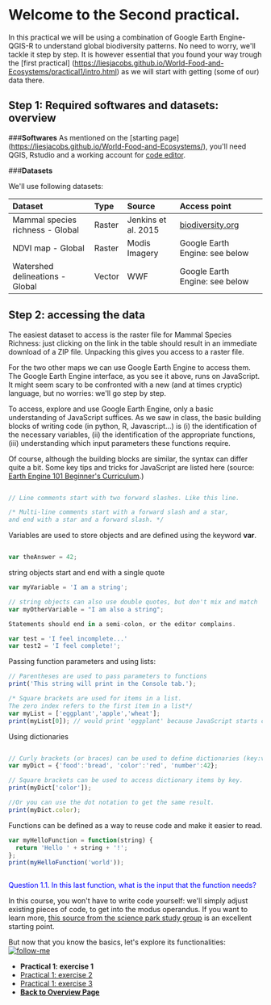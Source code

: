 # Welcome to the Second practical. 

In this practical we will be using a combination of Google Earth Engine-QGIS-R to understand global biodiversity patterns. No need to worry, we'll tackle it step by step. It is however essential that you found your way trough the [first practical] (https://liesjacobs.github.io/World-Food-and-Ecosystems/practical1/intro.html) as we will start with getting (some of our) data there. 

## Step 1: Required softwares and datasets: overview

###**Softwares** 
As mentioned on the [starting page] (https://liesjacobs.github.io/World-Food-and-Ecosystems/), you'll need QGIS, Rstudio and a working account for [code editor](code.earthengine.google.com/).

###**Datasets**

We'll use following datasets: 

| Dataset      | Type | Source     |Access point     |
| :---        |    :---    |          :---  |         :---  |
| Mammal species richness - Global      | Raster       | Jenkins et al. 2015  |[biodiversity.org](https://biodiversitymapping.org/wp-content/uploads/2018/12/Mammal_maps_hi_res_2018_12d16.zip)   |
| NDVI map - Global   | Raster        | Modis Imagery      |Google Earth Engine: see below     |
| Watershed delineations - Global  | Vector        | WWF      |Google Earth Engine: see below     |



## Step 2: accessing the data

The easiest dataset to access is the raster file for Mammal Species Richness: just clicking on the link in the table should result in an immediate download of a ZIP file. Unpacking this gives you access to a raster file. 

For the two other maps we can use Google Earth Engine to access them. 
The Google Earth Engine interface, as you see it above, runs on JavaScript. It might seem scary to be confronted with a new (and at times cryptic) language, but no worries: we'll go step by step. 

To access, explore and use Google Earth Engine, only a basic understanding of JavaScript suffices. As we saw in class, the basic building blocks of writing code (in python, R, Javascript...) is (i) the identification of the necessary variables, (ii) the identification of the appropriate functions, (iii) understanding which input parameters these functions require. 

Of course, although the building blocks are similar, the syntax can differ quite a bit. Some key tips and tricks for JavaScript are listed here (source: <a href="https://docs.google.com/document/d/1ZxRKMie8dfTvBmUNOO0TFMkd7ELGWf3WjX0JvESZdOE/edit" target="_blank">Earth Engine 101 Beginner's Curriculum</a>.)


```javascript

// Line comments start with two forward slashes. Like this line.

/* Multi-line comments start with a forward slash and a star,
and end with a star and a forward slash. */
```

Variables are used to store objects and are defined using the keyword **var**.
```javascript

var theAnswer = 42;
```
string objects start and end with a single quote
```javascript
var myVariable = 'I am a string';

// string objects can also use double quotes, but don't mix and match
var myOtherVariable = "I am also a string";
```

```javascript
Statements should end in a semi-colon, or the editor complains.

var test = 'I feel incomplete...'
var test2 = 'I feel complete!';
```

Passing function parameters and using lists: 
```javascript
// Parentheses are used to pass parameters to functions
print('This string will print in the Console tab.');

/* Square brackets are used for items in a list.
The zero index refers to the first item in a list*/
var myList = ['eggplant','apple','wheat'];
print(myList[0]); // would print 'eggplant' because JavaScript starts counting from 0 (and not from 1, like R)
```

Using dictionaries
```javascript

// Curly brackets (or braces) can be used to define dictionaries (key:value pairs).
var myDict = {'food':'bread', 'color':'red', 'number':42};

// Square brackets can be used to access dictionary items by key.
print(myDict['color']);

//Or you can use the dot notation to get the same result.
print(myDict.color);
```

Functions can be defined as a way to reuse code and make it easier to read.
```javascript
var myHelloFunction = function(string) {
  return 'Hello ' + string + '!';
};
print(myHelloFunction('world'));



```


<p style="color:blue;" "font-weight:bolder;">Question 1.1. In this last function, what is the input that the function needs? </p>



In this course, you won't have to write code yourself: we'll simply adjust existing pieces of code, to get into the modus operandus. If you want to learn more, [this source from the science park study group](https://scienceparkstudygroup.github.io/Intro-Google-Earth-Engine-lesson/) is an excellent starting point. 


But now that you know the basics, let's explore its functionalities: 
[![follow-me](https://github.com/liesjacobs/World-Food-and-Ecosystems/blob/gh-pages/Picture1.png)](https://liesjacobs.github.io/World-Food-and_Ecosystems/practical1/exploring.html)




<nav>
  <ul>
    <li><strong>Practical 1: exercise 1</strong></li>
    <li><a href="https://liesjacobs.github.io/World-Food-and-Ecosystems/practical1/exploring.html">Practical 1: exercise 2</a></li>
    <li><a href="https://liesjacobs.github.io/World-Food-and-Ecosystems/practical1/understandinggradients.html">Practical 1: exercise 3</a></li>
    <li><a href="https://liesjacobs.github.io/World-Food-and-Ecosystems/"><b>Back to Overview Page</b></a></li>
  </ul>
</nav>


